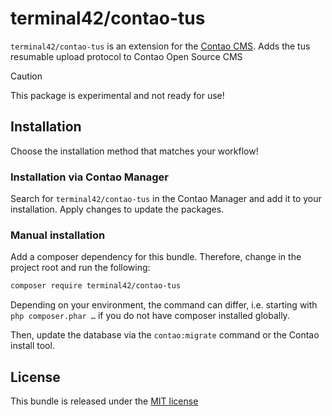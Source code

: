 
# terminal42/contao-tus

`terminal42/contao-tus` is an extension for the [Contao CMS](https://contao.org).
Adds the tus resumable upload protocol to Contao Open Source CMS

> [!CAUTION]
> This package is experimental and not ready for use!

## Installation

Choose the installation method that matches your workflow!

### Installation via Contao Manager

Search for `terminal42/contao-tus` in the Contao Manager and add it 
to your installation. Apply changes to update the packages.

### Manual installation

Add a composer dependency for this bundle. Therefore, change in the project root and run the following:

```bash
composer require terminal42/contao-tus
```

Depending on your environment, the command can differ, i.e. starting with `php composer.phar …` if you do not have
composer installed globally.

Then, update the database via the `contao:migrate` command or the Contao install tool.


## License

This bundle is released under the [MIT license](LICENSE)
